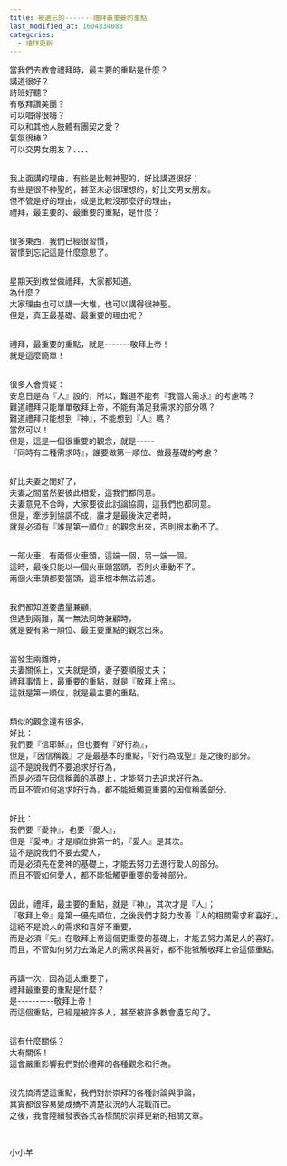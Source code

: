 ```yaml
---
title: 被遺忘的-------禮拜最重要的重點
last_modified_at: 1604334088
categories:
  - 禮拜更新
---
```


<p>當我們去教會禮拜時，最主要的重點是什麼？<br>
講道很好？<br>
詩班好聽？<br>
有敬拜讚美團？<br>
可以唱得很嗨？<br>
可以和其他人肢體有團契之愛？<br>
氣氛很棒？<br>
可以交男女朋友？、、、、</p>

<p><br>
我上面講的理由，有些是比較神聖的，好比講道很好；<br>
有些是很不神聖的，甚至未必很理想的，好比交男女朋友。<br>
但不管是好的理由，或是比較沒那麼好的理由，<br>
禮拜，最主要的、最重要的重點，是什麼？</p>

<p><br>
很多東西，我們已經很習慣，<br>
習慣到忘記這是什麼意思了。</p>

<p><br>
星期天到教堂做禮拜，大家都知道。<br>
為什麼？<br>
大家理由也可以講一大堆，也可以講得很神聖。<br>
但是，真正最基礎、最重要的理由呢？</p>

<p><br>
禮拜，最重要的重點，就是-------敬拜上帝！<br>
就是這麼簡單！</p>

<p><br>
很多人會質疑：<br>
安息日是為『人』設的，所以，難道不能有『我個人需求』的考慮嗎？<br>
難道禮拜只能單單敬拜上帝，不能有滿足我需求的部分嗎？<br>
難道禮拜只能想到『神』，不能想到『人』嗎？<br>
當然可以！<br>
但是，這是一個很重要的觀念，就是-----<br>
『同時有二種需求時』，誰要做第一順位、做最基礎的考慮？</p>

<p><br>
好比夫妻之間好了，<br>
夫妻之間當然要彼此相愛，這我們都同意。<br>
夫妻意見不合時，大家要彼此討論協調，這我們也都同意。<br>
但是，牽涉到協調不成，誰才是最後決定者時，<br>
就是必須有『誰是第一順位』的觀念出來，否則根本動不了。</p>

<p><br>
一部火車，有兩個火車頭，這端一個，另一端一個。<br>
這時，最後只能以一個火車頭當頭，否則火車動不了。<br>
兩個火車頭都要當頭，這車根本無法前進。</p>

<p><br>
我們都知道要盡量兼顧，<br>
但遇到兩難，萬一無法同時兼顧時，<br>
就是要有第一順位、最主要重點的觀念出來。</p>

<p><br>
當發生兩難時，<br>
夫妻關係上，丈夫就是頭，妻子要順服丈夫；<br>
禮拜事情上，最重要的重點，就是『敬拜上帝』。<br>
這就是第一順位，就是最主要的重點。</p>

<p><br>
類似的觀念還有很多，<br>
好比：<br>
我們要『信耶穌』，但也要有『好行為』，<br>
但是，『因信稱義』才是最基本的重點，『好行為成聖』是之後的部分。<br>
這不是說我們不要追求好行為，<br>
而是必須在因信稱義的基礎上，才能努力去追求好行為。<br>
而且不管如何追求好行為，都不能牴觸更重要的因信稱義部分。</p>

<p><br>
好比：<br>
我們要『愛神』，也要『愛人』，<br>
但是『愛神』才是順位排第一的，『愛人』是其次。<br>
這不是說我們不要去愛人，<br>
而是必須先在愛神的基礎上，才能去努力去進行愛人的部分。<br>
而且不管如何愛人，都不能牴觸更重要的愛神部分。</p>

<p><br>
因此，禮拜，最主要的重點，就是『神』，其次才是『人』；<br>
『敬拜上帝』是第一優先順位，之後我們才努力改善『人的相關需求和喜好』。<br>
這絕不是說人的需求和喜好不重要，<br>
而是必須『先』在敬拜上帝這個更重要的基礎上，才能去努力滿足人的喜好。<br>
而且，不管如何努力去滿足人的需求與喜好，都不能牴觸敬拜上帝這個重點。</p>

<p><br>
再講一次，因為這太重要了，<br>
禮拜最重要的重點是什麼？<br>
是----------敬拜上帝！<br>
而這個重點，已經是被許多人，甚至被許多教會遺忘的了。</p>

<p><br>
這有什麼關係？<br>
大有關係！<br>
這會嚴重影響我們對於禮拜的各種觀念和行為。</p>

<p><br>
沒先搞清楚這重點，我們對於崇拜的各種討論與爭論，<br>
其實都很容易變成搞不清楚狀況的大混戰而已。<br>
之後，我會陸續發表各式各樣關於崇拜更新的相關文章。</p>

<p>&nbsp;</p>

<p>小小羊</p>

